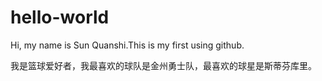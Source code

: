 # hello-world

Hi, my name is Sun Quanshi.This is my first using github.

我是篮球爱好者，我最喜欢的球队是金州勇士队，最喜欢的球星是斯蒂芬库里。
